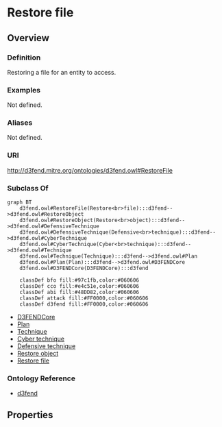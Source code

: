 # Restore file

## Overview

### Definition
Restoring a file for an entity to access.

### Examples
Not defined.

### Aliases
Not defined.

### URI
http://d3fend.mitre.org/ontologies/d3fend.owl#RestoreFile

### Subclass Of
```mermaid
graph BT
    d3fend.owl#RestoreFile(Restore<br>file):::d3fend-->d3fend.owl#RestoreObject
    d3fend.owl#RestoreObject(Restore<br>object):::d3fend-->d3fend.owl#DefensiveTechnique
    d3fend.owl#DefensiveTechnique(Defensive<br>technique):::d3fend-->d3fend.owl#CyberTechnique
    d3fend.owl#CyberTechnique(Cyber<br>technique):::d3fend-->d3fend.owl#Technique
    d3fend.owl#Technique(Technique):::d3fend-->d3fend.owl#Plan
    d3fend.owl#Plan(Plan):::d3fend-->d3fend.owl#D3FENDCore
    d3fend.owl#D3FENDCore(D3FENDCore):::d3fend
    
    classDef bfo fill:#97c1fb,color:#060606
    classDef cco fill:#e4c51e,color:#060606
    classDef abi fill:#48DD82,color:#060606
    classDef attack fill:#FF0000,color:#060606
    classDef d3fend fill:#FF0000,color:#060606
```

- [D3FENDCore](/docs/ontology/reference/model/D3FENDCore/D3FENDCore.md)
- [Plan](/docs/ontology/reference/model/D3FENDCore/Plan/Plan.md)
- [Technique](/docs/ontology/reference/model/D3FENDCore/Plan/Technique/Technique.md)
- [Cyber technique](/docs/ontology/reference/model/D3FENDCore/Plan/Technique/Cyber%20technique/Cyber%20technique.md)
- [Defensive technique](/docs/ontology/reference/model/D3FENDCore/Plan/Technique/Cyber%20technique/Defensive%20technique/Defensive%20technique.md)
- [Restore object](/docs/ontology/reference/model/D3FENDCore/Plan/Technique/Cyber%20technique/Defensive%20technique/Restore%20object/Restore%20object.md)
- [Restore file](/docs/ontology/reference/model/D3FENDCore/Plan/Technique/Cyber%20technique/Defensive%20technique/Restore%20object/Restore%20file/Restore%20file.md)


### Ontology Reference
- [d3fend](http://d3fend.mitre.org/ontologies/d3fend.owl#)

## Properties

